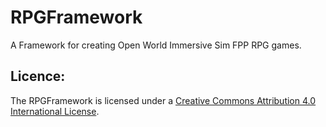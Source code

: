 # RPGFramework
A Framework for creating Open World Immersive Sim FPP RPG games.

## Licence:
The RPGFramework is licensed under a [Creative Commons Attribution 4.0 International License][].

[Creative Commons Attribution 4.0 International License]: https://creativecommons.org/licenses/by/4.0/
